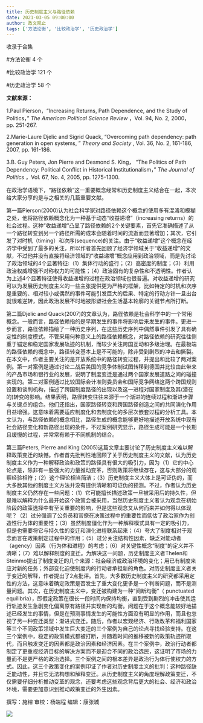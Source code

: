 ```yaml
---
title: 历史制度主义与路径依赖
date: 2021-03-05 09:00:00
author: 政文观止
tags: ['方法论衡', '比较政治学', '历史政治学']
---
```



收录于合集

#方法论衡 4 个

#比较政治学 121 个

#历史政治学 58 个

**文献来源：**

1.Paul Pierson，“Increasing Returns, Path Dependence, and the Study of
Politics，” _The American Political Science Review_ ，Vol. 94, No. 2, 2000，pp.
251-267.  

  

2.Marie-Laure Djelic and Sigrid Quack, “Overcoming path dependency: path
generation in open systems, ” _Theory and Society_ , Vol. 36, No. 2, 161-186,
2007, pp. 161-186.

  

3.B. Guy Peters, Jon Pierre and Desmond S. King， “The Politics of Path
Dependency: Political Conflict in Historical Institutionalism，” _The Journal
of Politics_ ，Vol. 67, No. 4, 2005, pp. 1275-1300.

  

  

在政治学语境下，“路径依赖”这一重要概念经常和历史制度主义结合在一起，本次给大家分享的是与之相关的几篇重要文献。

  

第一篇Pierson(2000)认为社会科学家对路径依赖这个概念的使用多有混淆和模糊之处，他将路径依赖概念化为一种基于动态“收益递增”（increasing
returns）的社会过程。这种“收益递增”凸显了路径依赖的2个关键要素，首先它准确描述了从一个路径转变到另一个路径所需的成本会随着时间的流逝而显著增加；其次，它引发了对时机（timing）和次序(sequence)的关注。由于“收益递增”这个概念在经济学中受到了最多的关注，所以作者首先回顾了经济学领域关于“收益递增”的文献，不过他并没有直接将经济领域的“收益递增”概念应用到政治领域，而是先讨论了政治领域的4个显著特征:（1）集体行动的盛行；（2）高密度的制度；（3）利用政治权威增强不对称权力的可能性；（4）政治固有的复杂性和不透明性。作者认为上述4个显著特征使得收益递增的过程在政治领域也很普遍。对收益递增的研究可以为发展历史制度主义的一些主张提供更为严格的框架，比如特定的时机和次序是重要的、相对较小或偶然的事件可能引发巨大的后果、特定的行动方针一旦出台就很难逆转，因此政治发展不时地被形塑社会生活基本轮廓的关键节点所打断。

  

第二篇Djelic and
Quack(2007)的文章认为，路径依赖是社会科学中的一个常用概念。一般而言，路径依赖指的是早期发生的事件将影响后来发生的事件。更进一步而言，路径依赖描绘了一种历史序列，在这些历史序列中偶然事件引发了具有确定性的制度模式。不管采用何种意义上的路径依赖概念，对路径依赖的研究往往侧重于锚定和稳定国家发展轨迹的机制，而较少关注跨国互动和多级治理。在最极端的路径依赖的概念中，路径转变基本上是不可能的，除非受到剧烈的冲击和撕裂。在本文中，作者主要关注的是开放系统中的路径转变过程，并提出和比较了两对案例。第一对案例是通过讨论二战后美国的竞争体制试图转移到德国并比较由此带来的产品市场和银行业的发展，说明了制度变迁是通过两个国家发展道路之间的碰撞实现的。第二对案例通过比较国际会计准则委员会和国际竞争网络这两个跨国规则设置和谈判机构，描述了跨国制度路径的出现以及这一进程对国家制度及其(潜在的)转变的影响。结果表明，路径转变往往来源于一个渐进的连续过程和渐进步骤与关键点的组合。他们还指出，国家路径转变和跨国路径创造之间的共同演化作用日益增强。这意味着需要适应制度化和去制度化的多层次嵌套过程的分析工具。本文认为，与路径依赖的概念相比，路径生成的概念能够更好地描述开放系统中现有社会路径变化和新路径出现的条件，不过案例研究显示，路径生成可能是一个长期且缓慢的过程，并常常有赖于不同机制的结合。

  

第三篇Peters, Pierre and King
(2005)这篇文章主要讨论了历史制度主义难以解释政策变迁的缺憾。作者首先批判性地回顾了关于历史制度主义的文献，认为历史制度主义作为一种解释政治和政策的路径具有很大的吸引力，因为（1）它的中心论点是，除非有一股强大的力量推动变革，否则政策将继续存在，这与大部分的观察经验相符；（2）这个理论相当简洁；（3）历史制度主义大体上是可证伪的，而大多数其他的制度主义方法并没有提供清晰和可证伪的预测。不过，作者认为历史制度主义仍然存在一些问题：（1）它可能擅长描述政策一旦被采用后的持久性，但是难以解释为什么最开始这个政策会被采用，当然历史制度主义者认为观念在初始阶段的政策选择中有至关重要的影响，但是这些观念又从何而来并如何得以体现呢？（2）过分强调了公务员和官僚在决策过程中的重要性而低估了政治家作为创造性行为体的重要性；（3）虽然制度僵化作为一种解释模式具有一定的吸引力，但是也需要将它与持久性的变迁和演化进程联系起来；（4）夸大了制度相对于观念而言在政策制定过程中的作用；（5）过分关注结构性因素，缺乏对能动者（agency）因素（行为体和进程）的考虑；（6）对关键性概念“制度”的定义并不清晰；（7）难以解释制度的变迁。为解决这一问题，历史制度主义者Thelen和Steinmo提出了制度变迁的几个来源：社会经济或政治环境的变化；用已有制度来应对新的任务；外部变化迫使制度内的行动者承担新的角色。对历史制度主义者关于变迁的解释，作者提出了2点批评。首先，大多数历史制度主义的研究都采用定性的方法，这意味着确定政策是否发生了重大变化更多是一个判断问题，而不是测量问题。其次，在历史制度主义中，变迁被构建为一种“间断均衡”（
punctuated
equilibria），即假定政策在很长一段时间内保持均衡，直到受到剧烈的冲击使其运行轨迹发生急剧变化偏离原有路径并实现新的均衡。问题在于这个概念能较好地描述已经发生的事情，但是在预测事情发生的可能性方面没有明显的作用，而且也忽视了另一种变迁类型：渐进式变迁。随后，作者以宏观经济、行政改革和福利国家等三个不同政策领域中发生巨大变迁的三个案例为自己的论点寻找经验支持。在这三个案例中，稳定的政策模式都被打断，并随着时间的推移被新的政策轨迹所取代，而且触发变迁的因素都是政治因素和经济因素。在三个案例中，政治行动者都制定了更重视经济目标的解决方案而不是迎合不同的政治选民，这证明了市场的力量而不是更严格的政治选择。三个案例之间的根本差异是政治行为体行使权力的方式。因此，这三个政策变化的案例印证了作者对历史制度主义的批判：这种路径缺乏能动性，并且它无法构想和解释变迁。从历史制度主义的角度理解政策变迁，不仅需要仔细分析推动变革的观念，还要考虑这些观念背后更大的社会、经济和政治环境，需要更加意识到推动政策变迁的外生因素。

撰写：施榕 审校：杨端程 编辑：康张城

  

![](/images/158/2.jpeg)

  

